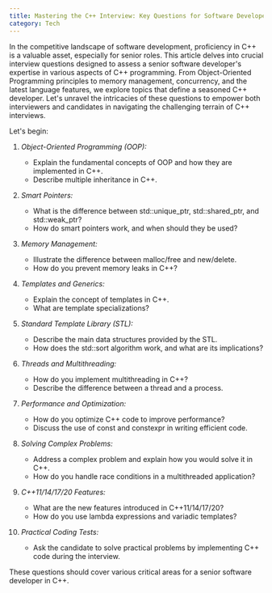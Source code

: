 ```yaml
---
title: Mastering the C++ Interview: Key Questions for Software Developers
category: Tech
---
```


In the competitive landscape of software development, proficiency in C++ is a valuable asset, especially for senior roles. This article delves into crucial interview questions designed to assess a senior software developer's expertise in various aspects of C++ programming. From Object-Oriented Programming principles to memory management, concurrency, and the latest language features, we explore topics that define a seasoned C++ developer. Let's unravel the intricacies of these questions to empower both interviewers and candidates in navigating the challenging terrain of C++ interviews.

<!-- more -->
Let's begin:

1. *Object-Oriented Programming (OOP):*
   - Explain the fundamental concepts of OOP and how they are implemented in C++.
   - Describe multiple inheritance in C++.

2. *Smart Pointers:*
   - What is the difference between std::unique_ptr, std::shared_ptr, and std::weak_ptr?
   - How do smart pointers work, and when should they be used?

3. *Memory Management:*
   - Illustrate the difference between malloc/free and new/delete.
   - How do you prevent memory leaks in C++?

4. *Templates and Generics:*
   - Explain the concept of templates in C++.
   - What are template specializations?

5. *Standard Template Library (STL):*
   - Describe the main data structures provided by the STL.
   - How does the std::sort algorithm work, and what are its implications?

6. *Threads and Multithreading:*
   - How do you implement multithreading in C++?
   - Describe the difference between a thread and a process.

7. *Performance and Optimization:*
   - How do you optimize C++ code to improve performance?
   - Discuss the use of const and constexpr in writing efficient code.

8. *Solving Complex Problems:*
   - Address a complex problem and explain how you would solve it in C++.
   - How do you handle race conditions in a multithreaded application?

9. *C++11/14/17/20 Features:*
   - What are the new features introduced in C++11/14/17/20?
   - How do you use lambda expressions and variadic templates?

10. *Practical Coding Tests:*
    - Ask the candidate to solve practical problems by implementing C++ code during the interview.

These questions should cover various critical areas for a senior software developer in C++.


